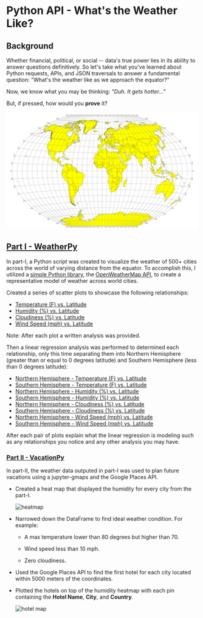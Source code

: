 # Python API - What's the Weather Like?

## Background

Whether financial, political, or social -- data's true power lies in its ability to answer questions definitively. So let's take what you've learned about Python requests, APIs, and JSON traversals to answer a fundamental question: "What's the weather like as we approach the equator?"

Now, we know what you may be thinking: _"Duh. It gets hotter..."_

But, if pressed, how would you **prove** it?

![Equator](Images/equatorsign.png)

## [Part I - WeatherPy](https://github.com/Chahnaz-Kbaisi/Python-API-WeatherPy-VacationPy/blob/main/starter_code/WeatherPy.ipynb)

In part-I, a Python script was created to visualize the weather of 500+ cities across the world of varying distance from the equator. To accomplish this, I utilized a [simple Python library](https://pypi.python.org/pypi/citipy), the [OpenWeatherMap API](https://openweathermap.org/api), to create a representative model of weather across world cities.

Created a series of scatter plots to showcase the following relationships:

* [Temperature (F) vs. Latitude](https://github.com/Chahnaz-Kbaisi/Python-API-WeatherPy-VacationPy/blob/main/output_data/Fig1.png)
* [Humidity (%) vs. Latitude](https://github.com/Chahnaz-Kbaisi/Python-API-WeatherPy-VacationPy/blob/main/output_data/Fig2.png)
* [Cloudiness (%) vs. Latitude](https://github.com/Chahnaz-Kbaisi/Python-API-WeatherPy-VacationPy/blob/main/output_data/Fig3.png)
* [Wind Speed (mph) vs. Latitude](https://github.com/Chahnaz-Kbaisi/Python-API-WeatherPy-VacationPy/blob/main/output_data/Fig4.png)

Note: After each plot a written analysis was provided.

Then a linear regression analysis was performed to determined each relationship, only this time separating them into Northern Hemisphere (greater than or equal to 0 degrees latitude) and Southern Hemisphere (less than 0 degrees latitude):

* [Northern Hemisphere - Temperature (F) vs. Latitude](https://github.com/Chahnaz-Kbaisi/Python-API-WeatherPy-VacationPy/blob/main/Images/north_temp_lg.png)
* [Southern Hemisphere - Temperature (F) vs. Latitude](https://github.com/Chahnaz-Kbaisi/Python-API-WeatherPy-VacationPy/blob/main/Images/south_temp_lg.png)
* [Northern Hemisphere - Humidity (%) vs. Latitude](https://github.com/Chahnaz-Kbaisi/Python-API-WeatherPy-VacationPy/blob/main/Images/north_humidity_lg.png)
* [Southern Hemisphere - Humidity (%) vs. Latitude](https://github.com/Chahnaz-Kbaisi/Python-API-WeatherPy-VacationPy/blob/main/Images/south_humidity_lg.png)
* [Northern Hemisphere - Cloudiness (%) vs. Latitude](https://github.com/Chahnaz-Kbaisi/Python-API-WeatherPy-VacationPy/blob/main/Images/north_cloud_lg.png)
* [Southern Hemisphere - Cloudiness (%) vs. Latitude](https://github.com/Chahnaz-Kbaisi/Python-API-WeatherPy-VacationPy/blob/main/Images/south_cloud_lg.png)
* [Northern Hemisphere - Wind Speed (mph) vs. Latitude](https://github.com/Chahnaz-Kbaisi/Python-API-WeatherPy-VacationPy/blob/main/Images/north_wind_lg.png)
* [Southern Hemisphere - Wind Speed (mph) vs. Latitude](https://github.com/Chahnaz-Kbaisi/Python-API-WeatherPy-VacationPy/blob/main/Images/south_wind_lg.png)

After each pair of plots explain what the linear regression is modeling such as any relationships you notice and any other analysis you may have.


### [Part II - VacationPy](https://github.com/Chahnaz-Kbaisi/Python-API-WeatherPy-VacationPy/blob/main/starter_code/VacationPy.ipynb)

In part-II, the weather data outputed in part-I was used to plan future vacations using a jupyter-gmaps and the Google Places API.

* Created a heat map that displayed the humidity for every city from the part-I.

  ![heatmap](https://github.com/Chahnaz-Kbaisi/Python-API-WeatherPy-VacationPy/blob/main/Images/Heat_map1.png)

* Narrowed down the DataFrame to find ideal weather condition. For example:

  * A max temperature lower than 80 degrees but higher than 70.

  * Wind speed less than 10 mph.

  * Zero cloudiness.

* Used the Google Places API to find the first hotel for each city located within 5000 meters of the coordinates.

* Plotted the hotels on top of the humidity heatmap with each pin containing the **Hotel Name**, **City**, and **Country**.

  ![hotel map](https://github.com/Chahnaz-Kbaisi/Python-API-WeatherPy-VacationPy/blob/main/Images/Hotel_map1.png)

